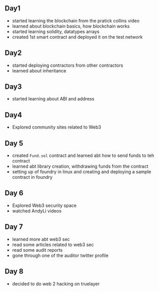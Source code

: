 ## Day1 
- started learning the blockchain from the pratick collins video
- learned about blockchain basics, how blockchain works
- started learning solidity, datatypes arrays
- created 1st smart contract and deployed it on the test network

## Day2
- started deploying contractors from other contractors
- learned about inheritance
  
## Day3
- started learning about ABI and address

## Day4
- Explored community sites related to Web3

## Day 5
- created `Fund.sol` contract and learned abt how to send funds to teh contract
- learned abt library creation, withdrawing funds from the contract
- setting up of foundry in linux and creating and deploying a sample contract in foundry
  
## Day 6 
- Explored Web3 security space
- watched AndyLi videos

## Day 7
- learned more abt web3 sec 
- read some articles related to web3 sec
- read some audit reports
- gone through one of the auditor twitter profile

## Day 8
- decided to do web 2 hacking on truelayer